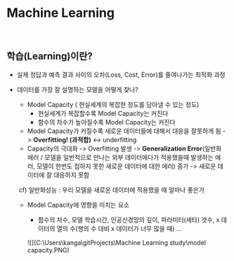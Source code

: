 # Machine Learning

</br>

## 학습(Learning)이란?

* 실제 정답과 예측 결과 사이의 오차(Loss, Cost, Error)를 줄여나가는 최적화 과정

* 데이터를 가장 잘 설명하는 모델을 어떻게 찾나?

  * Model Capacity ( 현실세계의 복잡한 정도를 담아낼 수 있는 정도)
    * 현실세계가 복잡할수록 Model Capacity는 커진다
    * 함수의 차수가 높아질수록 Model Capacity는 커진다
  * Model Capacity가 커질수록 새로운 데이터들에 대해서 대응을 잘못하게 됨  -> **Overfitting! (과적합)**    <->   underfitting
  * Capacity의 극대화 -> Overfitting 발생 -> **Generalization Error**(일반화 에러 / 모델을 일반적으로 만나는 외부 데이터에다가 적용했을때 발생하는 에러, 모델이 한번도 접하지 못한 새로운 데이터에 대한 에러) 증가 -> 새로운 데이터에 잘 대응하지 못함

  ​       cf) 일반화성능 : 우리 모델을 새로운 데이터에 적용했을 때 얼마나 좋은가

  * Model Capacity에 영향을 미치는 요소

    * 함수의 차수, 모델 학습시간, 인공신경망의 깊이, 파라미터(세타) 갯수, x 데이터의 열의 수(행의 수 대비 x 데이터가 너무 많을 때) ...

    ![](C:\Users\kanga\gitProjects\Machine Learning study\model capacity.PNG)

  

  

  

  